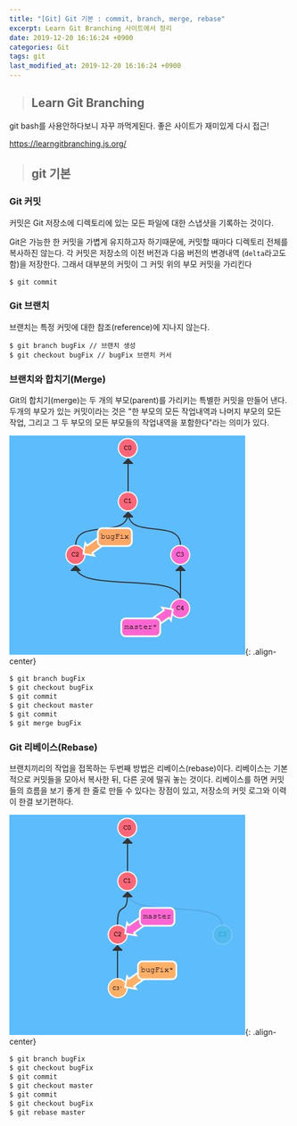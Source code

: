 ```yaml
---
title: "[Git] Git 기본 : commit, branch, merge, rebase"
excerpt: Learn Git Branching 사이트에서 정리
date: 2019-12-20 16:16:24 +0900
categories: Git
tags: git
last_modified_at: 2019-12-20 16:16:24 +0900
---
```


>## Learn Git Branching

git bash를 사용안하다보니 자꾸 까먹게된다.
좋은 사이트가 재미있게 다시 접근!

https://learngitbranching.js.org/

>## git 기본

### Git 커밋

커밋은 Git 저장소에 디렉토리에 있는 모든 파일에 대한 스냅샷을 기록하는 것이다.

Git은 가능한 한 커밋을 가볍게 유지하고자 하기때문에, 커밋할 때마다 디렉토리 전체를 복사하진 않는다. 각 커밋은 저장소의 이전 버전과 다음 버전의 변경내역 (`delta`라고도 함)을 저장한다. 그래서 대부분의 커밋이 그 커밋 위의 부모 커밋을 가리킨다

```
$ git commit
```


### Git 브랜치

브랜치는 특정 커밋에 대한 참조(reference)에 지나지 않는다.

```
$ git branch bugFix // 브랜치 생성
$ git checkout bugFix // bugFix 브랜치 커서
```


### 브랜치와 합치기(Merge)

 Git의 합치기(merge)는 두 개의 부모(parent)를 가리키는 특별한 커밋을 만들어 낸다. 두개의 부모가 있는 커밋이라는 것은 "한 부모의 모든 작업내역과 나머지 부모의 모든 작업, 그리고 그 두 부모의 모든 부모들의 작업내역을 포함한다"라는 의미가 있다.

![](/assets/images/git/191220_01.JPG){: .align-center}

```
$ git branch bugFix
$ git checkout bugFix
$ git commit
$ git checkout master
$ git commit
$ git merge bugFix
```


### Git 리베이스(Rebase)

브랜치끼리의 작업을 접목하는 두번째 방법은 리베이스(rebase)이다. 리베이스는 기본적으로 커밋들을 모아서 복사한 뒤, 다른 곳에 떨궈 놓는 것이다.
리베이스를 하면 커밋들의 흐름을 보기 좋게 한 줄로 만들 수 있다는 장점이 있고, 저장소의 커밋 로그와 이력이 한결 보기편하다.

![](/assets/images/git/191220_02.JPG){: .align-center}

```
$ git branch bugFix
$ git checkout bugFix
$ git commit
$ git checkout master
$ git commit
$ git checkout bugFix
$ git rebase master
```
